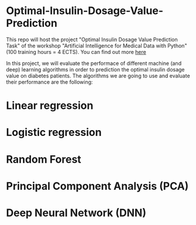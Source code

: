 # Optimal-Insulin-Dosage-Value-Prediction
This repo will host the project "Optimal Insulin Dosage Value Prediction Task" of the workshop "Artificial Intelligence for Medical Data with Python" (100 training hours = 4 ECTS). You can find out more [here](https://kedivim.aegean.gr/epimorfotikaview/course.php?c=96ae7adc7ac5e5b6777f84a75e582934a030a806)

In this project, we will evaluate the performace of different machine (and deep) learning algorithms in order to prediction the optimal insulin dosage value on diabetes patients. 
The algorithms we are going to use and evaluate their performance are the following:
# Linear regression
# Logistic regression
# Random Forest
# Principal Component Analysis (PCA)
# Deep Neural Network (DNN)
